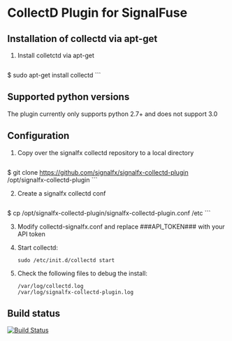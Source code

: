 CollectD Plugin for SignalFuse
==============================

Installation of collectd via apt-get
------------------------

1. Install colletctd via apt-get

    ```
$ sudo apt-get install collectd
    ```

Supported python versions
-------------------------

The plugin currently only supports python 2.7+ and does
not support 3.0

Configuration
-------------

1. Copy over the signalfx collectd repository to a local directory
    ```
$ git clone https://github.com/signalfx/signalfx-collectd-plugin /opt/signalfx-collectd-plugin
    ```

2. Create a signalfx collectd conf 
    ```
$ cp /opt/signalfx-collectd-plugin/signalfx-collectd-plugin.conf /etc
    ```

3. Modify collectd-signalfx.conf and replace ###API_TOKEN### with your API token

4. Start collectd:
    ```
    sudo /etc/init.d/collectd start
    ```

5. Check the following files to debug the install:
   ```
   /var/log/collectd.log
   /var/log/signalfx-collectd-plugin.log
   ```

Build status
------------
[![Build Status](https://travis-ci.org/signalfx/collectd-signalfx.svg?branch=master)](https://travis-ci.org/signalfx/collectd-signalfx)
